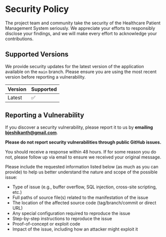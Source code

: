 # Security Policy

The project team and community take the security of the Healthcare Patient Management System seriously. We appreciate your efforts to responsibly disclose your findings, and we will make every effort to acknowledge your contributions.

## Supported Versions

We provide security updates for the latest version of the application available on the `main` branch. Please ensure you are using the most recent version before reporting a vulnerability.

| Version | Supported          |
| ------- | ------------------ |
| Latest  | :white_check_mark: |

## Reporting a Vulnerability

If you discover a security vulnerability, please report it to us by **emailing bjeshikanth@gmail.com**.

**Please do not report security vulnerabilities through public GitHub issues.**

You should receive a response within 48 hours. If for some reason you do not, please follow up via email to ensure we received your original message.

Please include the requested information listed below (as much as you can provide) to help us better understand the nature and scope of the possible issue:
  - Type of issue (e.g., buffer overflow, SQL injection, cross-site scripting, etc.)
  - Full paths of source file(s) related to the manifestation of the issue
  - The location of the affected source code (tag/branch/commit or direct URL)
  - Any special configuration required to reproduce the issue
  - Step-by-step instructions to reproduce the issue
  - Proof-of-concept or exploit code
  - Impact of the issue, including how an attacker might exploit it
